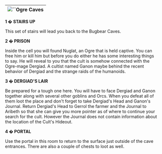 | ![](https://www.gamebanshee.com/neverwinternights/nwnwalkthrough/maps/ogre_caves.jpg)``Ogre Caves |
| :----------------------------------------------------------------------------------------------------: |

**1 � STAIRS UP**

This set of stairs will lead you back to the Bugbear Caves.

**2 � PRISON**

Inside the cell you will found Nuglat, an Ogre that is held captive. You can free him or kill him but before you do either he has some interesting things to say. He will reveal to you that the cult is somehow connected with the Ogre-mage Dergiad. A cultist named Ganon maybe behind the recent behavior of Dergiad and the strange raids of the humanoids.

**3 � DERGIAD'S LAIR**

Be prepared for a tough one here. You will have to face Dergiad and Ganon together along with several other goblins and Orcs. When you defeat all of them loot the place and don't forget to take Dergiad's Head and Ganon's Journal. Return Dergiad's Head to Gerrol the farmer and the Journal to Aribeth so that she can give you more pointer as of where to continue your search for the cult. However the Journal does not contain information about the location of the Cult's Hideout.

**4 � PORTAL**

Use the portal in this room to return to the surface just outside of the cave entrances. There are also a couple of chests to loot as well.

